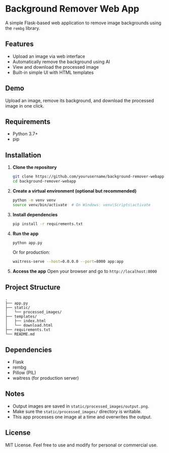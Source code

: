 
# Background Remover Web App

A simple Flask-based web application to remove image backgrounds using the `rembg` library.

## Features

- Upload an image via web interface
- Automatically remove the background using AI
- View and download the processed image
- Built-in simple UI with HTML templates

## Demo

Upload an image, remove its background, and download the processed image in one click.

## Requirements

- Python 3.7+
- pip

## Installation

1. **Clone the repository**
   ```bash
   git clone https://github.com/yourusername/background-remover-webapp.git
   cd background-remover-webapp
   ```

2. **Create a virtual environment (optional but recommended)**
   ```bash
   python -m venv venv
   source venv/bin/activate  # On Windows: venv\Scripts\activate
   ```

3. **Install dependencies**
   ```bash
   pip install -r requirements.txt
   ```

4. **Run the app**
   ```bash
   python app.py
   ```

   Or for production:
   ```bash
   waitress-serve --host=0.0.0.0 --port=8000 app:app
   ```

5. **Access the app**
   Open your browser and go to `http://localhost:8000`

## Project Structure

```
.
├── app.py
├── static/
│   └── processed_images/
├── templates/
│   ├── index.html
│   └── download.html
├── requirements.txt
└── README.md
```

## Dependencies

- Flask
- rembg
- Pillow (PIL)
- waitress (for production server)

## Notes

- Output images are saved in `static/processed_images/output.png`.
- Make sure the `static/processed_images/` directory is writable.
- This app processes one image at a time and overwrites the output.

## License

MIT License. Feel free to use and modify for personal or commercial use.
